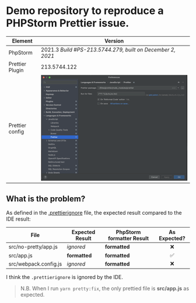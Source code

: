 # Demo repository to reproduce a PHPStorm Prettier issue.

| Element         | Version                                                     |
|-----------------|-------------------------------------------------------------|
| PhpStorm        | 2021.3 _Build #PS-213.5744.279, built on December 2, 2021_  |
| Prettier Plugin | 213.5744.122                                                |
| Prettier config | ![config](config.jpg)                                       |

## What is the problem?

As defined in the [.prettierignore](.prettierignore) file, the expected result compared to the IDE result:

| File                  | Expected Result  | PhpStorm formatter Result | As Expected? |
|-----------------------|------------------|---------------------------|:------------:|
| src/no-pretty/app.js  | _ignored_        | **formatted**             |      ❌       |
| src/app.js            | **formatted**    | **formatted**             |      ✅       |
| src/webpack.config.js | _ignored_        | **formatted**             |      ❌       |

I think the `.prettierignore` is ignored by the IDE.

> N.B. When I run `yarn pretty:fix`, the only prettied file is **src/app.js** as expected.
